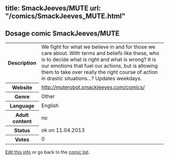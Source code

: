 title: SmackJeeves/MUTE
url: "/comics/SmackJeeves_MUTE.html"
---
Dosage comic SmackJeeves/MUTE
-----------------------------------------

<table class="comicinfo">
<tr>
<th>Description</th><td>We fight for what we believe in and for those we care about. With terms and beliefs like these, who is to decide what is right and what is wrong? It is our emotions that fuel our actions, but is allowing them to take over really the right course of action in drastic situations...? Updates weekdays.</td>
</tr>
<tr>
<th>Website</th><td><a href="http://muterobot.smackjeeves.com/comics/">http://muterobot.smackjeeves.com/comics/</a></td>
</tr>
<tr>
<th>Genre</th><td>Other</td>
</tr>
<tr>
<th>Language</th><td>English</td>
</tr>
<tr>
<th>Adult content</th><td>no</td>
</tr>
<tr>
<th>Status</th><td>ok on 11.04.2013</td>
</tr>
<tr>
<th>Votes</th><td>0</div></td>
</tr>
</table>

[Edit this info](/comics/SmackJeeves_MUTE_edit.html) or go back to the [comic list](../comic-index.html).
